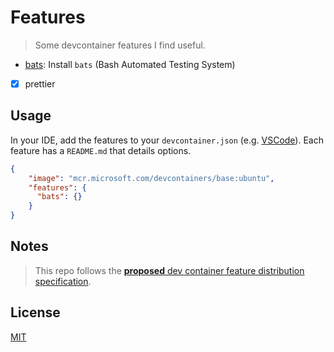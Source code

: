 # Features

> Some devcontainer features I find useful.

* [bats](src/bats/README.md): Install `bats` (Bash Automated Testing System)
* [x] prettier

## Usage

In your IDE, add the features to your `devcontainer.json` (e.g. [VSCode][vscode]). Each feature has a `README.md` that details options.

```json
{
    "image": "mcr.microsoft.com/devcontainers/base:ubuntu",
    "features": {
      "bats": {}
    }
}
```

## Notes

> This repo follows the [**proposed**  dev container feature distribution specification](https://containers.dev/implementors/features-distribution/).

## License

[MIT](./LICENSE)

[vscode]: https://code.visualstudio.com/docs/devcontainers/containers